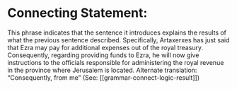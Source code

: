 # Connecting Statement:

This phrase indicates that the sentence it introduces explains the results of what the previous sentence described. Specifically, Artaxerxes has just said that Ezra may pay for additional expenses out of the royal treasury. Consequently, regarding providing funds to Ezra, he will now give instructions to the officials responsible for administering the royal revenue in the province where Jerusalem is located. Alternate translation: “Consequently, from me” (See: [[grammar-connect-logic-result]])